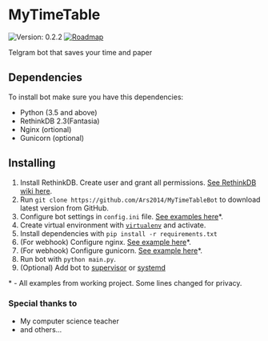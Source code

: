 # MyTimeTable
![Version: 0.2.2](https://img.shields.io/badge/version-0.2.2-brightgreen.svg?style=flat-square)  [![Roadmap](https://img.shields.io/badge/Roadmap-here-brightgreen.svg?style=flat-square)](https://trello.com/b/GuQeA6lF/mytimetable)

Telgram bot that saves your time and paper

## Dependencies
To install bot make sure you have this dependencies:
* Python (3.5 and above)
* RethinkDB 2.3(Fantasia)
* Nginx (ortional)
* Gunicorn (optional)


## Installing
1. Install RethinkDB. Create user and grant all permissions. [See RethinkDB wiki here](https://www.rethinkdb.com/).
2. Run `git clone https://github.com/Ars2014/MyTimeTableBot` to download latest version from GitHub.
3. Configure bot settings in `config.ini` file. [See examples here](https://github.com/Ars2014/MyTimeTableBot/tree/master/examples)*.
4. Create virtual environment with [`virtualenv`](https://virtualenv.pypa.io/en/stable/) and activate.
5. Install dependencies with `pip install -r requirements.txt`
6. (For webhook) Configure nginx. [See example here](https://github.com/Ars2014/MyTimeTableBot/blob/master/examples/nginx.conf)*.
7. (For webhook) Configure gunicorn. [See example here](https://github.com/Ars2014/MyTimeTableBot/blob/master/examples/gunicorn.conf.py)*.
8. Run bot with `python main.py`.
9. (Optional) Add bot to [supervisor](http://supervisord.org/) or [systemd](https://wiki.freedesktop.org/www/Software/systemd/)

\* - All examples from working project. Some lines changed for privacy.

### Special thanks to 
* My computer science teacher
* and others...
